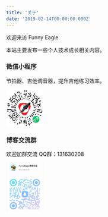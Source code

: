 ```yaml
---
title: '关于'
date: '2019-02-14T00:00:00.000Z'
---
```


欢迎来访 Funny Eagle

本站主要发布一些个人技术成长相关内容。

### 微信小程序

节拍器、吉他调音器，提升吉他练习效率。

<div style="text-align: center;width: 100px;height: 100px">
    <img src="./weapp.png" alt="节拍器微信小程序">
</div>


### 博客交流群

欢迎加群交流 QQ群：131630208

<div style="text-align: center;width: 100px;height: 150px">
    <img src="./qqgroup.png" alt="QQ群">
</div>




